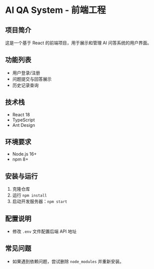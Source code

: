 # AI QA System - 前端工程

## 项目简介
这是一个基于 React 的前端项目，用于展示和管理 AI 问答系统的用户界面。

## 功能列表
- 用户登录/注册
- 问题提交与回答展示
- 历史记录查询

## 技术栈
- React 18
- TypeScript
- Ant Design

## 环境要求
- Node.js 16+
- npm 8+

## 安装与运行
1. 克隆仓库
2. 运行 `npm install`
3. 启动开发服务器：`npm start`

## 配置说明
- 修改 `.env` 文件配置后端 API 地址

## 常见问题
- 如果遇到依赖问题，尝试删除 `node_modules` 并重新安装。